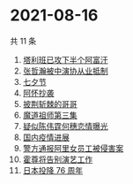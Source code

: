 # 2021-08-16

共 11 条

<!-- BEGIN -->
<!-- 最后更新时间 Mon Aug 16 2021 02:06:27 GMT+0800 (China Standard Time) -->

1. [塔利班已攻下半个阿富汗](https://www.zhihu.com/search?q=塔利班)
1. [张哲瀚被中演协从业抵制](https://www.zhihu.com/search?q=张哲瀚)
1. [七夕节](https://www.zhihu.com/search?q=七夕)
1. [阿怀抄袭](https://www.zhihu.com/search?q=阿怀)
1. [披荆斩棘的哥哥](https://www.zhihu.com/search?q=披荆斩棘的哥哥)
1. [魔道祖师第三集](https://www.zhihu.com/search?q=魔道祖师)
1. [疑似陈伟霆何穗恋情曝光](https://www.zhihu.com/search?q=陈伟霆何穗)
1. [国内疫情进展](https://www.zhihu.com/search?q=国内疫情)
1. [警方通报阿里女员工被侵害案](https://www.zhihu.com/search?q=阿里女员工)
1. [霍尊将告别演艺工作](https://www.zhihu.com/search?q=霍尊)
1. [日本投降 76 周年](https://www.zhihu.com/search?q=日本投降)

<!-- END -->
